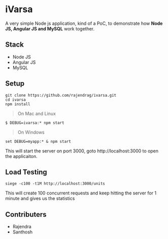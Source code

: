 iVarsa
===================

A very simple Node js application, kind of a PoC, to demonstrate how **Node JS, Angular JS and MySQL** work together.

Stack
-----------
- Node JS
- Angular JS
- MySQL

Setup
-----------
```
git clone https://github.com/rajendrag/ivarsa.git
cd ivarsa
npm install
```
>On Mac and Linux
```
$ DEBUG=ivarsa:* npm start
```
>On Windows
```
set DEBUG=myapp:* & npm start
```

This will start the server on port 3000, goto http://localhost:3000 to open the applicaiton.

Load Testing
-------------
```
siege -c100 -t1M http://localhost:3000/units
```
This will create 100 concurrent requests and keep hitting the server for 1 minute and gives us the statistics

Contributers
-----------
- Rajendra
- Santhosh
